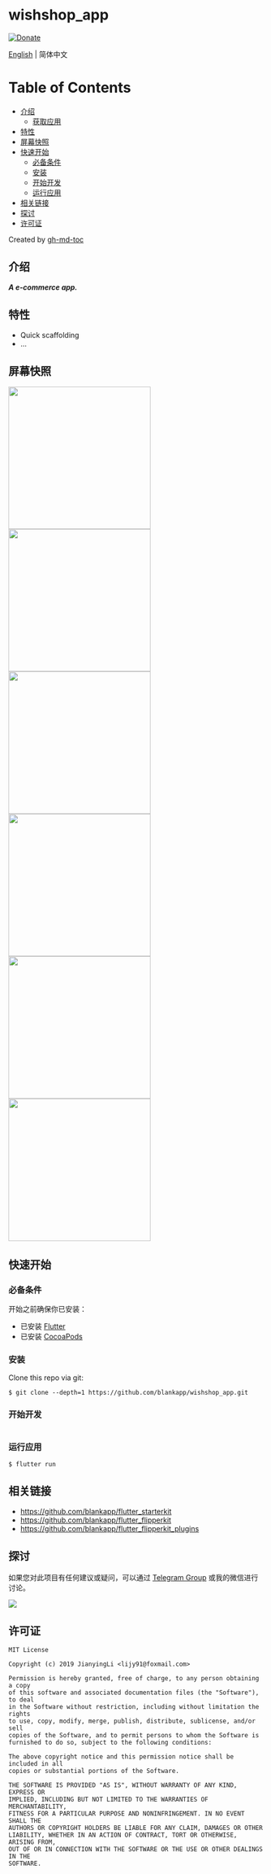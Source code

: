 # wishshop_app

[![Donate](https://img.shields.io/badge/Donate-PayPal-green.svg)](https://www.paypal.com/cgi-bin/webscr?cmd=_donations&business=lijy91%40live.com&currency_code=USD&source=url)

[English](./README.md) | 简体中文

Table of Contents
=================

  * [介绍](#介绍)
      * [获取应用](#获取应用)
  * [特性](#特性)
  * [屏幕快照](#屏幕快照)
  * [快速开始](#快速开始)
      * [必备条件](#必备条件)
      * [安装](#安装)
      * [开始开发](#开始开发)
      * [运行应用](#运行应用)
  * [相关链接](#相关链接)
  * [探讨](#探讨)
  * [许可证](#许可证)

Created by [gh-md-toc](https://github.com/ekalinin/github-markdown-toc)

## 介绍

***A e-commerce app.***

## 特性

- Quick scaffolding
- ...

## 屏幕快照

<div>
  <img src='./screenshots/Simulator Screen Shot - iPhone 8 - 2019-07-11 at 09.20.40.png' width=280>
  <img src='./screenshots/Simulator Screen Shot - iPhone 8 - 2019-07-11 at 09.20.43.png' width=280>
  <img src='./screenshots/Simulator Screen Shot - iPhone 8 - 2019-07-11 at 09.20.51.png' width=280>
</div>
<div>
  <img src='./screenshots/Simulator Screen Shot - iPhone 8 - 2019-07-11 at 09.21.00.png' width=280>
  <img src='./screenshots/Simulator Screen Shot - iPhone 8 - 2019-07-11 at 09.21.05.png' width=280>
  <img src='./screenshots/Simulator Screen Shot - iPhone 8 - 2019-07-11 at 09.21.21.png' width=280>
</div>

## 快速开始

### 必备条件

开始之前确保你已安装：

- 已安装 [Flutter](https://github.com/flutter/flutter)
- 已安装 [CocoaPods](https://cocoapods.org)

### 安装

Clone this repo via git:

```
$ git clone --depth=1 https://github.com/blankapp/wishshop_app.git
```

### 开始开发

```

```

### 运行应用

```
$ flutter run
```

## 相关链接

- https://github.com/blankapp/flutter_starterkit
- https://github.com/blankapp/flutter_flipperkit
- https://github.com/blankapp/flutter_flipperkit_plugins

## 探讨

如果您对此项目有任何建议或疑问，可以通过 [Telegram Group](https://t.me/flutterdebugger) 或我的微信进行讨论。

![](http://blankapp.org/assets/images/wechat_qrcode.png)

## 许可证

```
MIT License

Copyright (c) 2019 JianyingLi <lijy91@foxmail.com>

Permission is hereby granted, free of charge, to any person obtaining a copy
of this software and associated documentation files (the "Software"), to deal
in the Software without restriction, including without limitation the rights
to use, copy, modify, merge, publish, distribute, sublicense, and/or sell
copies of the Software, and to permit persons to whom the Software is
furnished to do so, subject to the following conditions:

The above copyright notice and this permission notice shall be included in all
copies or substantial portions of the Software.

THE SOFTWARE IS PROVIDED "AS IS", WITHOUT WARRANTY OF ANY KIND, EXPRESS OR
IMPLIED, INCLUDING BUT NOT LIMITED TO THE WARRANTIES OF MERCHANTABILITY,
FITNESS FOR A PARTICULAR PURPOSE AND NONINFRINGEMENT. IN NO EVENT SHALL THE
AUTHORS OR COPYRIGHT HOLDERS BE LIABLE FOR ANY CLAIM, DAMAGES OR OTHER
LIABILITY, WHETHER IN AN ACTION OF CONTRACT, TORT OR OTHERWISE, ARISING FROM,
OUT OF OR IN CONNECTION WITH THE SOFTWARE OR THE USE OR OTHER DEALINGS IN THE
SOFTWARE.
```
